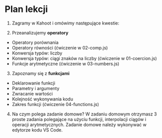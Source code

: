 # Plan lekcji

1. Zagramy w Kahoot i omówimy następujące kwestie:

2. Przeanalizujemy **operatory**
- Operatory porównania
- Operatory równości (ćwiczenie w 02-comp.js)
- Konwersja typów: liczby
- Konwersja typów: ciągi znaków na liczby (ćwiczenie w 01-coercion.js)
- Funkcje arytmetyczne (ćwiczenie w 03-numbers.js)

3. Zapoznamy się z **funkcjami**
- Deklarowanie funkcji
- Parametry i argumenty
- Zwracanie wartości
- Kolejność wykonywania kodu
- Zakres funkcji (ćwiczenie 04-functions.js)

4. Na czym polega zadanie domowe?
W zadaniu domowym otrzymasz 3 proste zadania polegające na użyciu funkcji, interpolacji ciągów i operacji arytmetycznych. Zadanie domowe należy wykonywać w edytorze kodu VS Code.
